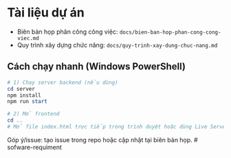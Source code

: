 # Tài liệu dự án

- Biên bản họp phân công công việc: `docs/bien-ban-hop-phan-cong-cong-viec.md`
- Quy trình xây dựng chức năng: `docs/quy-trinh-xay-dung-chuc-nang.md`

## Cách chạy nhanh (Windows PowerShell)

```powershell
# 1) Chạy server backend (nếu dùng)
cd server
npm install
npm run start

# 2) Mở frontend
cd ..
# Mở file index.html trực tiếp trong trình duyệt hoặc dùng Live Server của VS Code
```

Góp ý/issue: tạo issue trong repo hoặc cập nhật tại biên bản họp.
#   s o f w a r e - r e q u i m e n t  
 